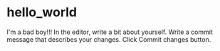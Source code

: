 # hello_world


I'm a bad boy!!!
In the editor, write a bit about yourself.
Write a commit message that describes your changes.
Click Commit changes button.
